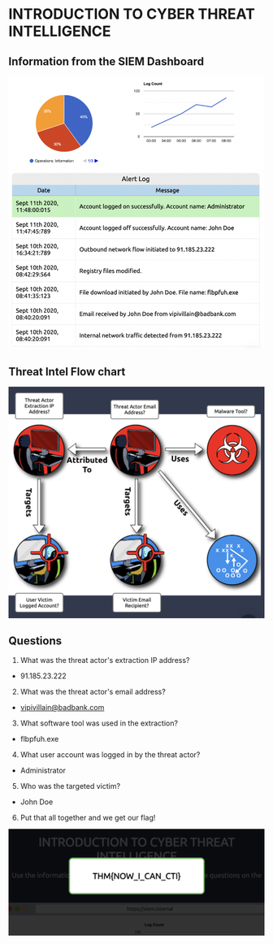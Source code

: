 # INTRODUCTION TO CYBER THREAT INTELLIGENCE

## Information from the SIEM Dashboard 
![alt text](image.png)

## Threat Intel Flow chart

![alt text](image-1.png)

## Questions

1. What was the threat actor's extraction IP address?

 - 91.185.23.222

2. What was the threat actor's email address?

 - vipivillain@badbank.com

3. What software tool was used in the extraction?

 - flbpfuh.exe

4. What user account was logged in by the threat actor?

 - Administrator

5. Who was the targeted victim?

 - John Doe

6. Put that all together and we get our flag!

![alt text](image-2.png)